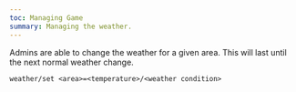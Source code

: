 ```yaml
---
toc: Managing Game
summary: Managing the weather.
---
```

Admins are able to change the weather for a given area.  This will last until the next normal weather change.

    weather/set <area>=<temperature>/<weather condition>
